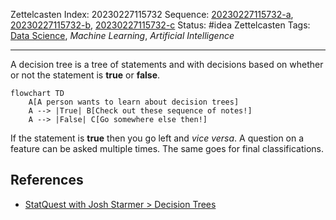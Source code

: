 Zettelcasten Index: 20230227115732
Sequence: [20230227115732-a](20230227115732-a.md), [20230227115732-b](20230227115732-b.md), [20230227115732-c](20230227115732-c.md)
Status: #idea
Zettelcasten Tags: [Data Science](../map-of-content/Data%20Science.md), *Machine Learning*, *Artificial Intelligence*

---

A decision tree is a tree of statements and with decisions based on whether or not the statement is **true** or **false**.

````mermaid
flowchart TD
    A[A person wants to learn about decision trees]
    A --> |True| B[Check out these sequence of notes!]
    A --> |False| C[Go somewhere else then!]
````

If the statement is **true** then you go left and *vice versa*. A question on a feature can be asked multiple times. The same goes for final classifications.

## References

* [StatQuest with Josh Starmer > Decision Trees](../references/StatQuest%20with%20Josh%20Starmer.md#decision-trees)
